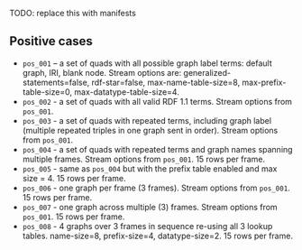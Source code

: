TODO: replace this with manifests

## Positive cases

- `pos_001` – a set of quads with all possible graph label terms: default graph, IRI, blank node. Stream options are: generalized-statements=false, rdf-star=false, max-name-table-size=8, max-prefix-table-size=0, max-datatype-table-size=4. 
- `pos_002` - a set of quads with all valid RDF 1.1 terms. Stream options from `pos_001`.
- `pos_003` - a set of quads with repeated terms, including graph label (multiple repeated triples in one graph sent in order). Stream options from `pos_001`.
- `pos_004` - a set of quads with repeated terms and graph names spanning multiple frames. Stream options from `pos_001`. 15 rows per frame. 
- `pos_005` - same as `pos_004` but with the prefix table enabled and max size = 4. 15 rows per frame. 
- `pos_006` - one graph per frame (3 frames). Stream options from `pos_001`. 15 rows per frame. 
- `pos_007` - one graph across multiple (3) frames. Stream options from `pos_001`. 15 rows per frame. 
- `pos_008` - 4 graphs over 3 frames in sequence re-using all 3 lookup tables. name-size=8, prefix-size=4, datatype-size=2. 15 rows per frame. 